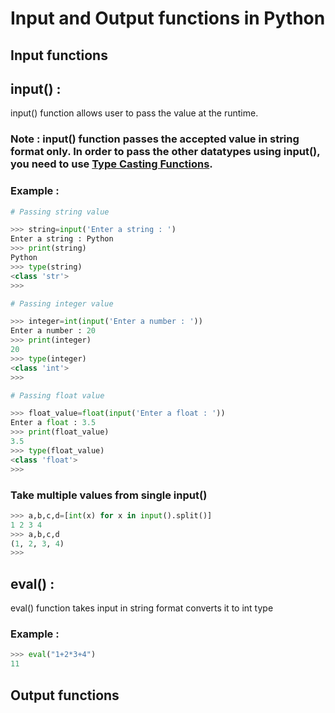 # Input and Output functions in Python

## Input functions
## input() :

input() function allows user to pass the value at the runtime.

### Note : input() function passes the accepted value in string format only. In order to pass the other datatypes using input(), you need to use [Type Casting Functions](src/Chapters/Type_casting_functions.md).

### Example :
```python
# Passing string value

>>> string=input('Enter a string : ')
Enter a string : Python
>>> print(string)
Python
>>> type(string)
<class 'str'>
>>> 

# Passing integer value

>>> integer=int(input('Enter a number : '))
Enter a number : 20
>>> print(integer)
20
>>> type(integer)
<class 'int'>
>>> 

# Passing float value

>>> float_value=float(input('Enter a float : '))
Enter a float : 3.5
>>> print(float_value)
3.5
>>> type(float_value)
<class 'float'>
>>> 

```

### Take multiple values from single input()
```python
>>> a,b,c,d=[int(x) for x in input().split()]
1 2 3 4
>>> a,b,c,d
(1, 2, 3, 4)
>>> 
```

## eval() :
eval() function takes input in string format converts it to int type

### Example :
```python
>>> eval("1+2*3+4")
11
```

## Output functions
 
